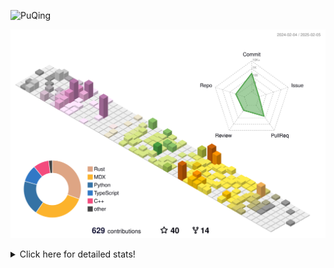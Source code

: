 ![PuQing](https://user-images.githubusercontent.com/27223114/171565019-9a56fae6-b08b-421f-99db-7e830da42371.png)

![](./profile-3d-contrib/profile-season-animate.svg)

<details>
<summary>Click here for detailed stats!</summary>

<!--START_SECTION:waka-->
![Lines of code](https://img.shields.io/badge/From%20Hello%20World%20I%27ve%20Written-1.7%20million%20lines%20of%20code-blue)

**🐱 My GitHub Data** 

> 📦 417.7 kB Used in GitHub's Storage 
 > 
> 🏆 9 Contributions in the Year 2025
 > 
> 🚫 Not Opted to Hire
 > 
> 📜 37 Public Repositories 
 > 
> 🔑 33 Private Repositories 
 > 
**I'm an Early 🐤** 

```text
🌞 Morning                759 commits         ██░░░░░░░░░░░░░░░░░░░░░░░   08.49 % 
🌆 Daytime                3972 commits        ███████████░░░░░░░░░░░░░░   44.45 % 
🌃 Evening                2025 commits        ██████░░░░░░░░░░░░░░░░░░░   22.66 % 
🌙 Night                  2180 commits        ██████░░░░░░░░░░░░░░░░░░░   24.40 % 
```


📊 **This Week I Spent My Time On** 

```text
💬 Programming Languages: 
Swift                    4 hrs 8 mins        █████████░░░░░░░░░░░░░░░░   37.36 % 
Other                    3 hrs 39 mins       ████████░░░░░░░░░░░░░░░░░   33.11 % 
PPTMan                   56 mins             ██░░░░░░░░░░░░░░░░░░░░░░░   08.57 % 
Rust                     45 mins             ██░░░░░░░░░░░░░░░░░░░░░░░   06.87 % 
Reading Paper            32 mins             █░░░░░░░░░░░░░░░░░░░░░░░░   04.88 % 

🔥 Editors: 
Xcode                    4 hrs 23 mins       ██████████░░░░░░░░░░░░░░░   39.72 % 
Telegram                 3 hrs 15 mins       ███████░░░░░░░░░░░░░░░░░░   29.52 % 
VS Code                  58 mins             ██░░░░░░░░░░░░░░░░░░░░░░░   08.80 % 
MicrosoftPowerPoint      56 mins             ██░░░░░░░░░░░░░░░░░░░░░░░   08.57 % 
Zotero                   32 mins             █░░░░░░░░░░░░░░░░░░░░░░░░   04.88 % 

💻 Operating System: 
Mac                      10 hrs 5 mins       ███████████████████████░░   91.20 % 
WSL                      58 mins             ██░░░░░░░░░░░░░░░░░░░░░░░   08.80 % 
```


<!--END_SECTION:waka-->
</details>
